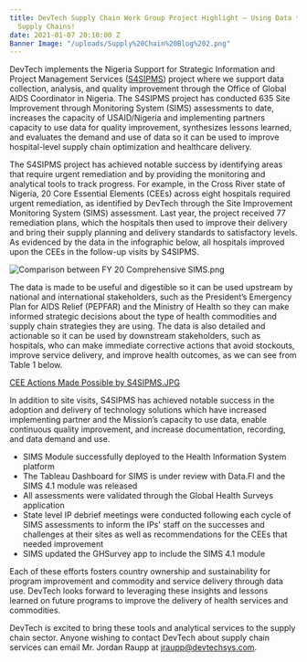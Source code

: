 ```yaml
---
title: DevTech Supply Chain Work Group Project Highlight – Using Data to Inform Health
  Supply Chains!
date: 2021-01-07 20:10:00 Z
Banner Image: "/uploads/Supply%20Chain%20Blog%202.png"
---
```


DevTech implements the Nigeria Support for Strategic Information and Project Management Services ([S4SIPMS](https://devtechsys.com/projects/Nigeria-Support-for-Strategic-Information-and-Project-Management-Services-(S4SIPMS)/)) project where we support data collection, analysis, and quality improvement through the Office of Global AIDS Coordinator in Nigeria. The S4SIPMS project has conducted 635 Site Improvement through Monitoring System (SIMS) assessments to date, increases the capacity of USAID/Nigeria and implementing partners capacity to use data for quality improvement, synthesizes lessons learned, and evaluates the demand and use of data so it can be used to improve hospital-level supply chain optimization and healthcare delivery. 

The S4SIPMS project has achieved notable success by identifying areas that require urgent remediation and by providing the monitoring and analytical tools to track progress. For example, in the Cross River state of Nigeria, 20 Core Essential Elements (CEEs) across eight hospitals required urgent remediation, as identified by DevTech through the Site Improvement Monitoring System (SIMS) assessment. Last year, the project received 77 remediation plans, which the hospitals then used to improve their delivery and bring their supply planning and delivery standards to satisfactory levels. As evidenced by the data in the infographic below, all hospitals improved upon the CEEs in the follow-up visits by S4SIPMS. 

![Comparison between FY 20 Comprehensive SIMS.png](/uploads/Comparison%20between%20FY%2020%20Comprehensive%20SIMS.png)

The data is made to be useful and digestible so it can be used upstream by national and international stakeholders, such as the President’s Emergency Plan for AIDS Relief (PEPFAR) and the Ministry of Health so they can make informed strategic decisions about the type of health commodities and supply chain strategies they are using. The data is also detailed and actionable so it can be used by downstream stakeholders, such as hospitals, who can make immediate corrective actions that avoid stockouts, improve service delivery, and improve health outcomes, as we can see from Table 1 below.

[CEE Actions Made Possible by S4SIPMS.JPG](/uploads/CEE%20Actions%20Made%20Possible%20by%20S4SIPMS.JPG)

In addition to site visits, S4SIPMS has achieved notable success in the adoption and delivery of technology solutions which have increased implementing partner and the Mission’s capacity to use data, enable continuous quality improvement, and increase documentation, recording, and data demand and use.

* SIMS Module successfully deployed to the Health Information System platform 
* The Tableau Dashboard for SIMS is under review with Data.Fl and the SIMS 4.1 module was released 
* All assessments were validated through the Global Health Surveys application
* State level IP debrief meetings were conducted following each cycle of SIMS assessments to inform the IPs' staff on the successes and challenges at their sites as well as recommendations for the CEEs that needed improvement
* SIMS updated the GHSurvey app to include the SIMS 4.1 module

Each of these efforts fosters country ownership and sustainability for program improvement and commodity and service delivery through data use. DevTech looks forward to leveraging these insights and lessons learned on future programs to improve the delivery of health services and commodities.


DevTech is excited to bring these tools and analytical services to the supply chain sector. Anyone wishing to contact DevTech about supply chain services can email Mr. Jordan Raupp at jraupp@devtechsys.com.


